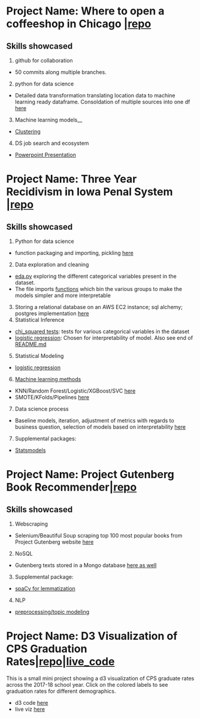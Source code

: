 Project Name: Where to open a coffeeshop in Chicago |[repo](https://github.com/j-max/where_to_open_a_coffeeshop_in_chicago)
====================
## Skills showcased
1. github for collaboration 
- 50 commits along multiple branches.
2. python for data science
- Detailed data transformation translating location data to machine learning ready dataframe. Consoldation of multiple sources into one df [here](https://github.com/j-max/where_to_open_a_coffeeshop_in_chicago/blob/master/data/block_shapes/blockshapes_smaller_radius.ipynb)
3. Machine learning models__
- [Clustering](https://github.com/j-max/where_to_open_a_coffeeshop_in_chicago/tree/master/models)
4. DS job search and ecosystem
- [Powerpoint Presentation](https://github.com/j-max/where_to_open_a_coffeeshop_in_chicago/blob/master/visualization/Metis_presentation.pptx)


Project Name: Three Year Recidivism in Iowa Penal System |[repo](https://github.com/j-max/recidivism)
====================
## Skills showcased  
1. Python for data science
- function packaging and importing, pickling [here](https://github.com/j-max/recidivism/blob/master/eda/encoding_funcs.py)
2. Data exploration and cleaning
- [eda.py](https://github.com/j-max/recidivism/blob/master/eda/eda.py) exploring the different categorical variables present in the dataset.
- The file imports [functions](https://github.com/j-max/recidivism/tree/master/data) which bin the various groups to make the models simpler and more interpretable
3. Storing a relational database on an AWS EC2 instance; sql alchemy; postgres implementation [here](https://github.com/j-max/recidivism/blob/master/data/aws_connection.ipynb)  
4. Statistical Inference
- [chi_squared tests](https://github.com/j-max/recidivism/blob/master/eda/hypothesis_test.py): tests for various categorical variables in the dataset
- [logistic regression](https://github.com/j-max/recidivism/blob/master/modeling/best_model.py): Chosen for interpretability of model. Also see end of [README.md](https://github.com/j-max/recidivism)
5. Statistical Modeling
- [logistic regression](https://github.com/j-max/recidivism/blob/master/modeling/best_model.py)
6. [Machine learning methods](https://github.com/j-max/recidivism/tree/master/modeling)
- KNN/Random Forest/Logistic/XGBoost/SVC [here](https://github.com/j-max/recidivism/blob/master/modeling/smaller_model.py)
- SMOTE/KFolds/Pipelines [here](https://github.com/j-max/recidivism/blob/master/modeling/model_oversample.py)
7. Data science process
- Baseline models, iteration, adjustment of metrics with regards to business question, selection of models based on interpretability [here](https://github.com/j-max/recidivism/tree/master/modeling)
7. Supplemental packages:
- [Statsmodels](https://github.com/j-max/recidivism/blob/master/modeling/logistic_for_p.py)

Project Name: Project Gutenberg Book Recommender|[repo](https://github.com/j-max/gutenberg_recommender)
====================
## Skills showcased 
1. Webscraping
- Selenium/Beautiful Soup scraping top 100 most popular books from Project Gutenberg website [here](https://github.com/j-max/gutenberg_recommender/blob/master/notebooks/Gut_scrape.ipynb)
2. NoSQL
- Gutenberg texts stored in a Mongo database [here as well](https://github.com/j-max/gutenberg_recommender/blob/master/notebooks/Gut_scrape.ipynb)
3. Supplemental package:
- [spaCy for lemmatization](https://github.com/j-max/gutenberg_recommender/blob/master/src/features/spacy_lemmer.py)
4. NLP
- [preprocessing/topic modeling](https://github.com/j-max/gutenberg_recommender/blob/master/notebooks/gutenberg_notebook.ipynb)

Project Name: D3 Visualization of CPS Graduation Rates|[repo](https://github.com/j-max/d3_visualizations/blob/master/index.html)|[live_code](https://j-max.github.io/2019/06/19/CPSGradRatePlots/)
====================
This is a small mini project showing a d3 visualization of CPS graduate rates across the 2017-18 school year. Click on the colored labels to see graduation rates for different demographics.
- d3 code [here](https://github.com/j-max/d3_visualizations/blob/master/index.html)
- live viz [here](https://j-max.github.io/2019/06/19/CPSGradRatePlots/)

